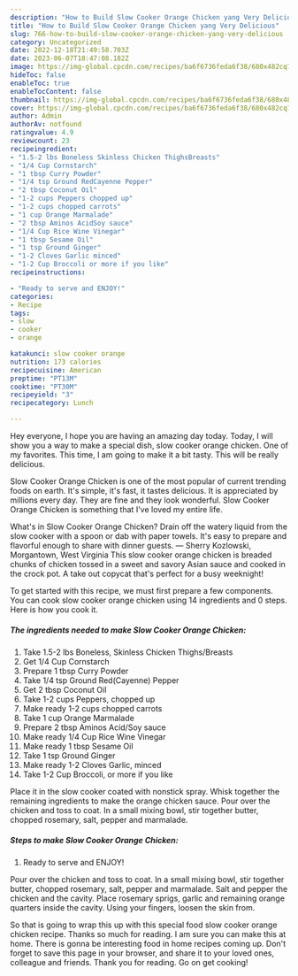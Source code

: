 ```yaml
---
description: "How to Build Slow Cooker Orange Chicken yang Very Delicious"
title: "How to Build Slow Cooker Orange Chicken yang Very Delicious"
slug: 766-how-to-build-slow-cooker-orange-chicken-yang-very-delicious
category: Uncategorized
date: 2022-12-18T21:49:58.703Z
date: 2023-06-07T18:47:08.182Z
image: https://img-global.cpcdn.com/recipes/ba6f6736feda6f38/680x482cq70/slow-cooker-orange-chicken-recipe-main-photo.jpg
hideToc: false
enableToc: true
enableTocContent: false
thumbnail: https://img-global.cpcdn.com/recipes/ba6f6736feda6f38/680x482cq70/slow-cooker-orange-chicken-recipe-main-photo.jpg
cover: https://img-global.cpcdn.com/recipes/ba6f6736feda6f38/680x482cq70/slow-cooker-orange-chicken-recipe-main-photo.jpg
author: Admin
authorAv: notfound
ratingvalue: 4.9
reviewcount: 23
recipeingredient:
- "1.5-2 lbs Boneless Skinless Chicken ThighsBreasts"
- "1/4 Cup Cornstarch"
- "1 tbsp Curry Powder"
- "1/4 tsp Ground RedCayenne Pepper"
- "2 tbsp Coconut Oil"
- "1-2 cups Peppers chopped up"
- "1-2 cups chopped carrots"
- "1 cup Orange Marmalade"
- "2 tbsp Aminos AcidSoy sauce"
- "1/4 Cup Rice Wine Vinegar"
- "1 tbsp Sesame Oil"
- "1 tsp Ground Ginger"
- "1-2 Cloves Garlic minced"
- "1-2 Cup Broccoli or more if you like"
recipeinstructions:

- "Ready to serve and ENJOY!"
categories:
- Recipe
tags:
- slow
- cooker
- orange

katakunci: slow cooker orange 
nutrition: 173 calories
recipecuisine: American
preptime: "PT13M"
cooktime: "PT30M"
recipeyield: "3"
recipecategory: Lunch

---
```



Hey everyone, I hope you are having an amazing day today. Today, I will show you a way to make a special dish, slow cooker orange chicken. One of my favorites. This time, I am going to make it a bit tasty. This will be really delicious.

Slow Cooker Orange Chicken is one of the most popular of current trending foods on earth. It's simple, it's fast, it tastes delicious. It is appreciated by millions every day. They are fine and they look wonderful. Slow Cooker Orange Chicken is something that I've loved my entire life.

What&#39;s in Slow Cooker Orange Chicken? Drain off the watery liquid from the slow cooker with a spoon or dab with paper towels. It&#39;s easy to prepare and flavorful enough to share with dinner guests. — Sherry Kozlowski, Morgantown, West Virginia This slow cooker orange chicken is breaded chunks of chicken tossed in a sweet and savory Asian sauce and cooked in the crock pot. A take out copycat that&#39;s perfect for a busy weeknight!


To get started with this recipe, we must first prepare a few components. You can cook slow cooker orange chicken using 14 ingredients and 0 steps. Here is how you cook it.

<!--inarticleads1-->

##### The ingredients needed to make Slow Cooker Orange Chicken:

1. Take 1.5-2 lbs Boneless, Skinless Chicken Thighs/Breasts
1. Get 1/4 Cup Cornstarch
1. Prepare 1 tbsp Curry Powder
1. Take 1/4 tsp Ground Red(Cayenne) Pepper
1. Get 2 tbsp Coconut Oil
1. Take 1-2 cups Peppers, chopped up
1. Make ready 1-2 cups chopped carrots
1. Take 1 cup Orange Marmalade
1. Prepare 2 tbsp Aminos Acid/Soy sauce
1. Make ready 1/4 Cup Rice Wine Vinegar
1. Make ready 1 tbsp Sesame Oil
1. Take 1 tsp Ground Ginger
1. Make ready 1-2 Cloves Garlic, minced
1. Take 1-2 Cup Broccoli, or more if you like


Place it in the slow cooker coated with nonstick spray. Whisk together the remaining ingredients to make the orange chicken sauce. Pour over the chicken and toss to coat. In a small mixing bowl, stir together butter, chopped rosemary, salt, pepper and marmalade. 

<!--inarticleads2-->

##### Steps to make Slow Cooker Orange Chicken:


1. Ready to serve and ENJOY!

Pour over the chicken and toss to coat. In a small mixing bowl, stir together butter, chopped rosemary, salt, pepper and marmalade. Salt and pepper the chicken and the cavity. Place rosemary sprigs, garlic and remaining orange quarters inside the cavity. Using your fingers, loosen the skin from. 

So that is going to wrap this up with this special food slow cooker orange chicken recipe. Thanks so much for reading. I am sure you can make this at home. There is gonna be interesting food in home recipes coming up. Don't forget to save this page in your browser, and share it to your loved ones, colleague and friends. Thank you for reading. Go on get cooking!
